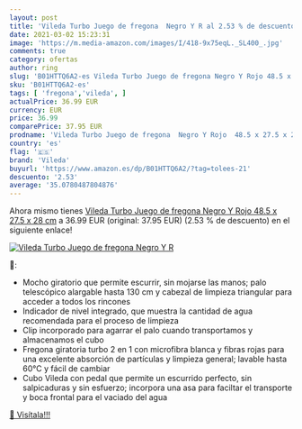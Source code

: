 ```yaml
---
layout: post
title: 'Vileda Turbo Juego de fregona  Negro Y R al 2.53 % de descuento'
date: 2021-03-02 15:23:31
image: 'https://m.media-amazon.com/images/I/418-9x75eqL._SL400_.jpg'
comments: true
category: ofertas
author: ring
slug: 'B01HTTQ6A2-es Vileda Turbo Juego de fregona Negro Y Rojo 48.5 x 27.5 x...'
sku: 'B01HTTQ6A2-es'
tags: [ 'fregona','vileda', ]
actualPrice: 36.99 EUR
currency: EUR
price: 36.99
comparePrice: 37.95 EUR
prodname: 'Vileda Turbo Juego de fregona  Negro Y Rojo  48.5 x 27.5 x 28 cm'
country: 'es'
flag: '🇪🇸'
brand: 'Vileda'
buyurl: 'https://www.amazon.es/dp/B01HTTQ6A2/?tag=tolees-21'
descuento: '2.53'
average: '35.0780487804876'
---
```


Ahora mismo tienes [Vileda Turbo Juego de fregona  Negro Y Rojo  48.5 x 27.5 x 28 cm](https://www.amazon.es/dp/B01HTTQ6A2/?tag=tolees-21) a 36.99 EUR (original: 37.95 EUR) (2.53 %  de descuento) en el siguiente enlace!

[![Vileda Turbo Juego de fregona  Negro Y R](https://m.media-amazon.com/images/I/418-9x75eqL._SL400_.jpg)](https://www.amazon.es/dp/B01HTTQ6A2/?tag=tolees-21)

🔎:

- Mocho giratorio que permite escurrir, sin mojarse las manos; palo telescópico alargable hasta 130 cm y cabezal de limpieza triangular para acceder a todos los rincones
- Indicador de nivel integrado, que muestra la cantidad de agua recomendada para el proceso de limpieza
- Clip incorporado para agarrar el palo cuando transportamos y almacenamos el cubo
- Fregona giratoria turbo 2 en 1 con microfibra blanca y fibras rojas para una excelente absorción de partículas y limpieza general; lavable hasta 60°C y fácil de cambiar
- Cubo Vileda con pedal que permite un escurrido perfecto, sin salpicaduras y sin esfuerzo; incorpora una asa para faciltar el transporte y boca frontal para el vaciado del agua

[🛒 Visítala!!!](https://www.amazon.es/dp/B01HTTQ6A2/?tag=tolees-21)

